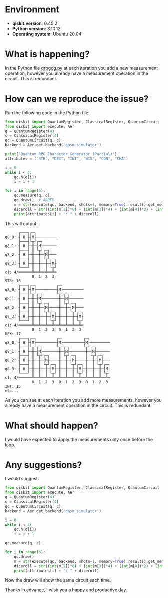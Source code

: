 # Environment

- **qiskit.__version__**: 0.45.2
- **Python version**: 3.10.12
- **Operating system**: Ubuntu 20.04

# What is happening?
In the Python file [qrpgcg.py](https://github.com/AgentANAKIN/Quantum-RPG-Character-Generator/blob/bc1cb6dbe2cecdb1590be7af33ae53c3e080b644/qrpgcg.py#L18) at each iteration you add a new measurement operation, however you already have a measurement operation in the circuit. This is redundant.

# How can we reproduce the issue?
Run the following code in the Python file:

```python
from qiskit import QuantumRegister, ClassicalRegister, QuantumCircuit
from qiskit import execute, Aer
q = QuantumRegister(4)
c = ClassicalRegister(4)
qc = QuantumCircuit(q, c)
backend = Aer.get_backend('qasm_simulator')

print("Quantum RPG Character Generator (Partial)")
attributes = ("STR", "DEX", "INT", "WIS", "CON", "CHA")

i = 0
while i < 4:
    qc.h(q[i])
    i = i + 1

for i in range(6):
    qc.measure(q, c)
    qc.draw()  # ADDED
    m = str(execute(qc, backend, shots=1, memory=True).result().get_memory())
    diceroll = str((int(m[2])*8) + (int(m[3])*4) + (int(m[4])*2) + (int(m[5])*1) + 3)
    print(attributes[i] + ": " + diceroll)
```
This will output:
```
      ┌───┐┌─┐
q8_0: ┤ H ├┤M├─────────
      ├───┤└╥┘┌─┐
q8_1: ┤ H ├─╫─┤M├──────
      ├───┤ ║ └╥┘┌─┐
q8_2: ┤ H ├─╫──╫─┤M├───
      ├───┤ ║  ║ └╥┘┌─┐
q8_3: ┤ H ├─╫──╫──╫─┤M├
      └───┘ ║  ║  ║ └╥┘
c1: 4/══════╩══╩══╩══╩═
            0  1  2  3
STR: 16
      ┌───┐┌─┐         ┌─┐
q8_0: ┤ H ├┤M├─────────┤M├─────────
      ├───┤└╥┘┌─┐      └╥┘┌─┐
q8_1: ┤ H ├─╫─┤M├───────╫─┤M├──────
      ├───┤ ║ └╥┘┌─┐    ║ └╥┘┌─┐
q8_2: ┤ H ├─╫──╫─┤M├────╫──╫─┤M├───
      ├───┤ ║  ║ └╥┘┌─┐ ║  ║ └╥┘┌─┐
q8_3: ┤ H ├─╫──╫──╫─┤M├─╫──╫──╫─┤M├
      └───┘ ║  ║  ║ └╥┘ ║  ║  ║ └╥┘
c1: 4/══════╩══╩══╩══╩══╩══╩══╩══╩═
            0  1  2  3  0  1  2  3
DEX: 17
      ┌───┐┌─┐         ┌─┐         ┌─┐
q8_0: ┤ H ├┤M├─────────┤M├─────────┤M├─────────
      ├───┤└╥┘┌─┐      └╥┘┌─┐      └╥┘┌─┐
q8_1: ┤ H ├─╫─┤M├───────╫─┤M├───────╫─┤M├──────
      ├───┤ ║ └╥┘┌─┐    ║ └╥┘┌─┐    ║ └╥┘┌─┐
q8_2: ┤ H ├─╫──╫─┤M├────╫──╫─┤M├────╫──╫─┤M├───
      ├───┤ ║  ║ └╥┘┌─┐ ║  ║ └╥┘┌─┐ ║  ║ └╥┘┌─┐
q8_3: ┤ H ├─╫──╫──╫─┤M├─╫──╫──╫─┤M├─╫──╫──╫─┤M├
      └───┘ ║  ║  ║ └╥┘ ║  ║  ║ └╥┘ ║  ║  ║ └╥┘
c1: 4/══════╩══╩══╩══╩══╩══╩══╩══╩══╩══╩══╩══╩═
            0  1  2  3  0  1  2  3  0  1  2  3
INT: 15
etc...
```
As you can see at each iteration you add more measurements, however you already have a measurement operation in the circuit. This is redundant.

# What should happen?
I would have expected to apply the measurements only once before the loop.

# Any suggestions?
I would suggest:

```python
from qiskit import QuantumRegister, ClassicalRegister, QuantumCircuit
from qiskit import execute, Aer
q = QuantumRegister(4)
c = ClassicalRegister(4)
qc = QuantumCircuit(q, c)
backend = Aer.get_backend('qasm_simulator')

i = 0
while i < 4:
    qc.h(q[i])
    i = i + 1

qc.measure(q, c)

for i in range(6):
    qc.draw()
    m = str(execute(qc, backend, shots=1, memory=True).result().get_memory())
    diceroll = str((int(m[2])*8) + (int(m[3])*4) + (int(m[4])*2) + (int(m[5])*1) + 3)
    print(attributes[i] + ": " + diceroll)
```
Now the draw will show the same circuit each time.

Thanks in advance, I wish you a happy and productive day.

